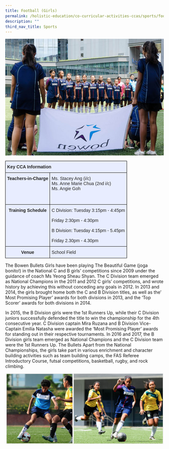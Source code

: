 ```yaml
---
title: Football (Girls)
permalink: /holistic-education/co-curricular-activities-ccas/sports/football-girls
description: ""
third_nav_title: Sports
---
```

![](/images/girls-team01.jpeg)
<style type="text/css">
.tg  {border-collapse:collapse;border-spacing:0;}
.tg td{border-color:black;border-style:solid;border-width:1px;font-family:Arial, sans-serif;font-size:14px;
  overflow:hidden;padding:10px 5px;word-break:normal;}
.tg th{border-color:black;border-style:solid;border-width:1px;font-family:Arial, sans-serif;font-size:14px;
  font-weight:normal;overflow:hidden;padding:10px 5px;word-break:normal;}
.tg .tg-xwen{background-color:#E8EDFF;color:#222;font-weight:bold;text-align:left;vertical-align:middle}
.tg .tg-vqm8{background-color:#E8EDFF;color:#222;text-align:left;vertical-align:top}
.tg .tg-mbkz{background-color:#E8EDFF;color:#222;font-weight:bold;text-align:center;vertical-align:top}
.tg .tg-lr6o{background-color:#E8EDFF;color:#222;text-align:left;vertical-align:middle}
</style>
<table class="tg">
<thead>
  <tr>
    <th class="tg-xwen" colspan="2"><span style="color:#222">Key CCA Information</span></th>
  </tr>
</thead>
<tbody>
  <tr>
    <td class="tg-mbkz">Teachers-in-Charge</td>
    <td class="tg-vqm8">Ms. Stacey Ang (i/c)<br>Ms. Anne Marie Chua (2nd i/c)<br>Ms. Angie Goh<br><br><br></td>
  </tr>
  <tr>
    <td class="tg-mbkz">Training Schedule</td>
    <td class="tg-lr6o"><span style="color:#222">C Division: Tuesday 3:15pm - 4:45pm</span><br><br><span style="color:#222">                     Friday 2:30pm - 4:30pm</span><br><br><span style="color:#222">B Division: Tuesday 4:15pm - 5.45pm</span><br><br><span style="color:#222">                     Friday 2.30pm - 4.30pm</span><br></td>
  </tr>
  <tr>
    <td class="tg-mbkz"> Venue</td>
    <td class="tg-lr6o"><span style="color:#222">School Field</span></td>
  </tr>
</tbody>
</table>

The Bowen Bullets Girls have been playing The Beautiful Game (joga bonito!) in the National C and B girls' competitions since 2009 under the guidance of coach Ms Yeong Sheau Shyan. The C Division team emerged as National Champions in the 2011 and 2012 C girls’ competitions, and wrote history by achieving this without conceding any goals in 2012. In 2013 and 2014, the girls brought home both the C and B Division titles, as well as the’ Most Promising Player’ awards for both divisions in 2013, and the ‘Top Scorer’ awards for both divisions in 2014.

  

  

In 2015, the B Division girls were the 1st Runners Up, while their C Division juniors successfully defended the title to win the championship for the 4th consecutive year. C Division captain Mira Ruzana and B Division Vice-Captain Emilia Natasha were awarded the ‘Most Promising Player’ awards for standing out in their respective tournaments. In 2016 and 2017, the B Division girls team emerged as National Champions and the C Division team were the 1st Runners Up. The Bullets Apart from the National Championships, the girls take part in various enrichment and character building activities such as team building camps, the FAS Referee Introductory Course, futsal competitions, basketball, rugby, and rock climbing.

![](/images/football%202.png)